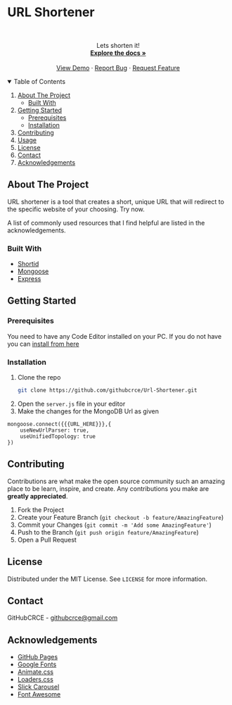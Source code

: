 # URL Shortener

<!-- PROJECT LOGO -->
<br />
<p align="center">
  <a href="https://github.com/githubcrce/Url-Shortener.git">
  </a>
  <p align="center">
        Lets shorten it!
    <br />
    <a href="https://github.com/githubcrce/Url-Shortener"><strong>Explore the docs »</strong></a>
    <br />
    <br />
    <a href="https://pure-thicket-55317.herokuapp.com/">View Demo</a>
    ·
    <a href="https://github.com/githubcrce/Url-Shortenerissues/new/choose">Report Bug</a>
    ·
    <a href="https://github.com/githubcrce/Url-Shortenerissues/new/choose">Request Feature</a>
  </p>
</p>



<!-- TABLE OF CONTENTS -->
<details open="open">
  <summary>Table of Contents</summary>
  <ol>
    <li>
      <a href="#about-the-project">About The Project</a>
      <ul>
        <li><a href="#built-with">Built With</a></li>
      </ul>
    </li>
    <li>
      <a href="#getting-started">Getting Started</a>
      <ul>
        <li><a href="#prerequisites">Prerequisites</a></li>
        <li><a href="#installation">Installation</a></li>
      </ul>
    </li>
    <li><a href="#contributing">Contributing</a></li>
    <li><a href="#usage">Usage</a></li>
    <li><a href="#license">License</a></li>
    <li><a href="#contact">Contact</a></li>
    <li><a href="#acknowledgements">Acknowledgements</a></li>
  </ol>
</details>



<!-- ABOUT THE PROJECT -->
## About The Project

URL shortener is a tool that creates a short, unique URL that will redirect to the specific website of your choosing. Try now.

A list of commonly used resources that I find helpful are listed in the acknowledgements.

### Built With

* [Shortid](https://www.npmjs.com/package/shortid)
* [Mongoose](https://mongoosejs.com/)
* [Express](https://expressjs.com/)


<!-- GETTING STARTED -->
## Getting Started

### Prerequisites

You need to have any Code Editor installed on your PC. If you do not have you can [install from here](https://code.visualstudio.com/download)

### Installation

1. Clone the repo
   ```sh
   git clone https://github.com/githubcrce/Url-Shortener.git
   ```
2. Open the `server.js` file in your editor
3. Make the changes for the MongoDB Url as given
```
mongoose.connect({{{URL_HERE}}},{
    useNewUrlParser: true,
    useUnifiedTopology: true
})
```




<!-- CONTRIBUTING -->
## Contributing

Contributions are what make the open source community such an amazing place to be learn, inspire, and create. Any contributions you make are **greatly appreciated**.

1. Fork the Project
2. Create your Feature Branch (`git checkout -b feature/AmazingFeature`)
3. Commit your Changes (`git commit -m 'Add some AmazingFeature'`)
4. Push to the Branch (`git push origin feature/AmazingFeature`)
5. Open a Pull Request


<!-- LICENSE -->
## License

Distributed under the MIT License. See `LICENSE` for more information.


<!-- CONTACT -->
## Contact

GitHubCRCE - githubcrce@gmail.com

<!-- ACKNOWLEDGEMENTS -->
## Acknowledgements

* [GitHub Pages](https://pages.github.com)
* [Google Fonts](https://fonts.google.com/)
* [Animate.css](https://daneden.github.io/animate.css)
* [Loaders.css](https://connoratherton.com/loaders)
* [Slick Carousel](https://kenwheeler.github.io/slick)
* [Font Awesome](https://fontawesome.com)

